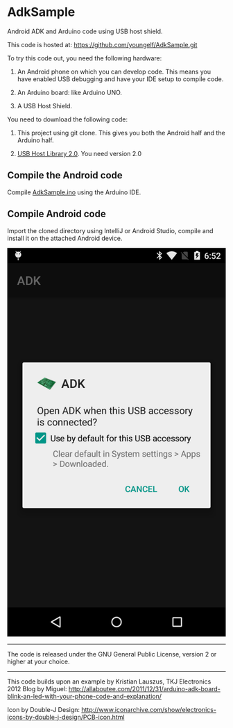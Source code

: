 # AdkSample

Android ADK and Arduino code using USB host shield.

This code is hosted at:
https://github.com/youngelf/AdkSample.git

To try this code out, you need the following hardware:

1. An Android phone on which you can develop code.  This means you
   have enabled USB debugging and have your IDE setup to compile code.

2. An Arduino board: like Arduino UNO.

3. A USB Host Shield.

You need to download the following code:

1. This project using git clone.  This gives you both the Android half and the Arduino half.

2. [USB Host Library 2.0](https://github.com/felis/USB_Host_Shield_2.0).  You need version 2.0


## Compile the Android code
Compile
[AdkSample.ino](https://github.com/youngelf/AdkSample/blob/master/Arduino/AdkSample/AdkSample.ino)
using the Arduino IDE.

## Compile Android code

Import the cloned directory using  IntelliJ or Android Studio, compile
and install it on the attached Android device.



![Use this app by default](https://github.com/youngelf/AdkSample/blob/master/adk.png "Android dialog for accessory")

------
The code is released under the GNU General Public License, version 2
or higher at your choice.

------
This code builds upon an example by
Kristian Lauszus, TKJ Electronics 2012
Blog by Miguel:
http://allaboutee.com/2011/12/31/arduino-adk-board-blink-an-led-with-your-phone-code-and-explanation/

Icon by Double-J Design:
http://www.iconarchive.com/show/electronics-icons-by-double-j-design/PCB-icon.html